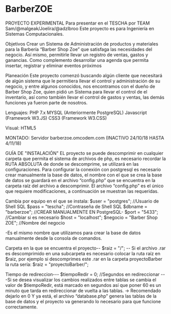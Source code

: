 # BarberZOE
PROYECTO EXPERIMENTAL
Para presentar en el TESCHA por TEAM Sam/@malgeak/Joelira/@adzlbroo
Este proyecto es para Ingeniería en Sistemas Computacionales.

Objetivos
Crear un Sistema de Administración de productos y materiales para la Barbería “Barber Shop Zoe” que satisfaga las necesidades del negocio.
Así mismo, permitirle llevar un registro de ventas, gastos y ganancias.
Como complemento desarrollar una agenda que permita insertar, registrar y eliminar eventos próximos

Planeación
Este proyecto comenzó buscando algún cliente que necesitará de algún sistema que le permitiera llevar el control y administración de su negocio, y entre algunos conocidos, nos encontramos con el dueño de Barber Shop Zoe, quien pidió un Sistema para llevar el control de el inventario, así como también llevar el control de gastos y ventas, las demás funciones ya fueron parte de nosotros.

Lenguajes:
PHP 7.x
MYSQL (Anteriormente PostgreSQL)
Javascript (Framework W3.JS)
CSS3 (Framework W3.CSS)

Visual:
HTML5

MONTADO:
Servidor barberzoe.omcodem.com (INACTIVO 24/10/18 HASTA 4/11/18)

GUÍA DE "INSTALACIÓN"
EL proyecto se puede descomprimir en cualquier carpeta que permita el sistema de archivos de php, es necesario recordar la RUTA ABSOLUTA de donde se descomprime, se utilizará en las
configuraciones.
Para configurar la conexión con postgresql es necesario crear manualmente la base de datos, el nombre con el que se crea la base de datos se guardará en el archivo “config.php” que se encuentra en la carpeta raíz del archivo a descomprimir.
El archivo “config.php” es el único que requiere modificaciones, a continuación se muestran las
requeridas.

Cambia por equipo en el que se instala:
	$user = "postgres"; //Usuario de Shell SQL
	$pass = "tescha"; //Contraseña de Shell SQL
	$dbname = "barberzoe"; //CREAR MANUALMENTE EN PostgreSQL-
	$port = "5433"; //Cambiar si es necesario
	$host = "localhost";
	$negocio = "Barber Shop ZOE"; //Nombre del negocio

-Es el mismo nombre que utilizamos para crear la base de datos manualmente desde la consola de
comandos.

Carpeta en la que se encuentra el proyecto--
$raiz = "/";
-- Si el archivo .rar es descomprimido en una subcarpeta es necesario colocar la ruta raíz en $raiz,
por ejemplo si descomprimes este .rar en la carpeta proyectoBarber la ruta sería:
$raiz = "proyectoBarber/";

Tiempo de redireccion---
$tiempoRedir = 0; //Segundos en redireccionar
---Si se desea visualizar los cambios realizados entre tablas se cambia el valor de $tiempoRedir, está marcado en segundos así que poner 60 es un minuto que tarda en redireccionar de vuelta a las tablas. -> Recomendado dejarlo en 0
Y ya está, el archivo “database.php” genera las tablas de la base de datos y el proyecto va
generando lo necesario para que funcione correctamente.